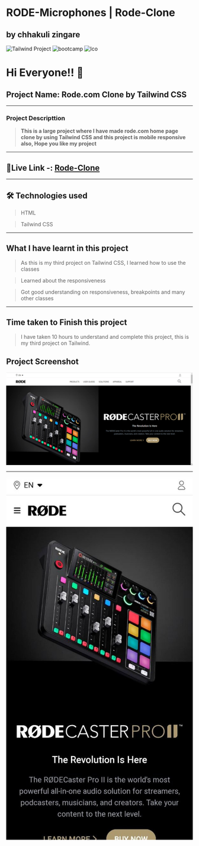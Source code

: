 # RODE-Microphones | Rode-Clone
## by chhakuli zingare
 ![Tailwind Project](https://img.shields.io/badge/Tailwind%20-project-green) ![bootcamp](https://img.shields.io/badge/JS-Bootcamp-yellow) ![lco](https://img.shields.io/badge/iNeuron-LCO-green)


# Hi Everyone!! 👋


## Project Name: Rode.com Clone by Tailwind CSS
---

### Project Descripttion

> **This is a large project where I have made rode.com home page clone by using Tailwind CSS and this project is mobile responsive also, Hope you like my project**

---
## 🔗Live Link -: [Rode-Clone](https://rode-microphones-clone.netlify.app/)

---


## 🛠 Technologies used

> HTML

> Tailwind CSS

---

## What I have learnt in this project

> As this is my third project on Tailwind CSS, I learned how to use the classes

> Learned about the responsiveness

> Got good understanding on responsiveness, breakpoints and many other classes

---

## Time taken to Finish this project

> I have taken 10 hours to understand and complete this project, this is my third project on Tailwind.



## Project Screenshot

![image](./images//Screenshot%20(60).png)

---



![image](./images//photo_2022-08-21_15-10-24.jpg)